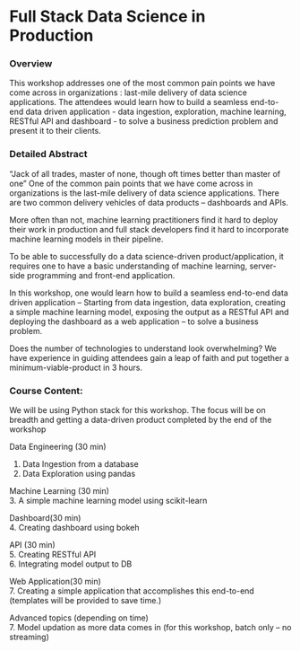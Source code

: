 # Full Stack Data Science in Production

### Overview

This workshop addresses one of the most common pain points we have come across in organizations : last-mile delivery of data science applications. The attendees would learn how to build a seamless end-to-end data driven application - data ingestion, exploration, machine learning, RESTful API and dashboard - to solve a business prediction problem and present it to their clients.

### Detailed Abstract

“Jack of all trades, master of none, though oft times better than master of one”
One of the common pain points that we have come across in organizations is the last-mile delivery of data science applications. There are two common delivery vehicles of data products – dashboards and APIs.

More often than not, machine learning practitioners find it hard to deploy their work in production and full stack developers find it hard to incorporate machine learning models in their pipeline.

To be able to successfully do a data science-driven product/application, it requires one to have a basic understanding of machine learning, server-side programming and front-end application.

In this workshop, one would learn how to build a seamless end-to-end data driven application – Starting from data ingestion, data exploration, creating a simple machine learning model, exposing the output as a RESTful API and deploying the dashboard as a web application – to solve a business problem.

Does the number of technologies to understand look overwhelming? We have experience in guiding attendees gain a leap of faith and put together a minimum-viable-product in 3 hours.

### Course Content:

We will be using Python stack for this workshop. The focus will be on breadth and getting a data-driven product completed by the end of the workshop

Data Engineering (30 min)  
1. Data Ingestion from a database    
2. Data Exploration using pandas     

Machine Learning (30 min)      
3. A simple machine learning model using scikit-learn    

Dashboard(30 min)     
4. Creating dashboard using bokeh     

API (30 min)    
5. Creating RESTful API   
6. Integrating model output to DB   

Web Application(30 min)   
7. Creating a simple application that accomplishes this end-to-end (templates will be provided to save time.)  

Advanced topics (depending on time)   
7. Model updation as more data comes in (for this workshop, batch only – no streaming)
